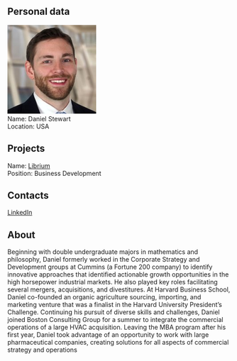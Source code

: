 ## Personal data
![daniel stewart photo](photo/daniel_stewart.jpg)  
Name:   Daniel Stewart  
Location: USA  
## Projects 
Name: [Librium](../projects/librium.md)  
Position: Business Development   
## Contacts
[LinkedIn](https://www.linkedin.com/in/daniel-stewart-b5340649/)  
## About
Beginning with double undergraduate majors in mathematics and philosophy, Daniel formerly worked in the Corporate Strategy and Development groups at Cummins (a Fortune 200 company) to identify innovative approaches that identified actionable growth opportunities in the high horsepower industrial markets. He also played key roles facilitating several mergers, acquisitions, and divestitures. At Harvard Business School, Daniel co-founded an organic agriculture sourcing, importing, and marketing venture that was a finalist in the Harvard University President’s Challenge. Continuing his pursuit of diverse skills and challenges, Daniel joined Boston Consulting Group for a summer to integrate the commercial operations of a large HVAC acquisition. Leaving the MBA program after his first year, Daniel took advantage of an opportunity to work with large pharmaceutical companies, creating solutions for all aspects of commercial strategy and operations
